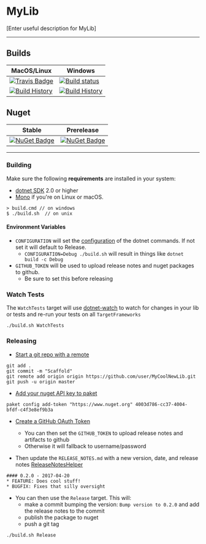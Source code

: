 # MyLib

[Enter useful description for MyLib]

---

## Builds

MacOS/Linux | Windows
--- | ---
[![Travis Badge](https://travis-ci.org/TheAngryByrd/MyLib.svg?branch=master)](https://travis-ci.org/TheAngryByrd/MyLib) | [![Build status](https://ci.appveyor.com/api/projects/status/github/TheAngryByrd/MyLib?svg=true)](https://ci.appveyor.com/project/TheAngryByrd/MyLib)
[![Build History](https://buildstats.info/travisci/chart/TheAngryByrd/MyLib)](https://travis-ci.org/TheAngryByrd/MyLib/builds) | [![Build History](https://buildstats.info/appveyor/chart/TheAngryByrd/MyLib)](https://ci.appveyor.com/project/TheAngryByrd/MyLib)  


## Nuget 

Stable | Prerelease
--- | ---
[![NuGet Badge](https://buildstats.info/nuget/MyLib)](https://www.nuget.org/packages/MyLib/) | [![NuGet Badge](https://buildstats.info/nuget/MyLib?includePreReleases=true)](https://www.nuget.org/packages/MyLib/)

---

### Building


Make sure the following **requirements** are installed in your system:

* [dotnet SDK](https://www.microsoft.com/net/download/core) 2.0 or higher
* [Mono](http://www.mono-project.com/) if you're on Linux or macOS.

```
> build.cmd // on windows
$ ./build.sh  // on unix
```

#### Environment Variables

* `CONFIGURATION` will set the [configuration](https://docs.microsoft.com/en-us/dotnet/core/tools/dotnet-build?tabs=netcore2x#options) of the dotnet commands.  If not set it will default to Release.
  * `CONFIGURATION=Debug ./build.sh` will result in things like `dotnet build -c Debug`
* `GITHUB_TOKEN` will be used to upload release notes and nuget packages to github.
  * Be sure to set this before releasing

### Watch Tests

The `WatchTests` target will use [dotnet-watch](https://github.com/aspnet/Docs/blob/master/aspnetcore/tutorials/dotnet-watch.md) to watch for changes in your lib or tests and re-run your tests on all `TargetFrameworks`

```
./build.sh WatchTests
```

### Releasing
* [Start a git repo with a remote](https://help.github.com/articles/adding-an-existing-project-to-github-using-the-command-line/)

```
git add .
git commit -m "Scaffold"
git remote add origin origin https://github.com/user/MyCoolNewLib.git
git push -u origin master
```

* [Add your nuget API key to paket](https://fsprojects.github.io/Paket/paket-config.html#Adding-a-NuGet-API-key)

```
paket config add-token "https://www.nuget.org" 4003d786-cc37-4004-bfdf-c4f3e8ef9b3a
```

* [Create a GitHub OAuth Token](https://help.github.com/articles/creating-a-personal-access-token-for-the-command-line/)
    * You can then set the `GITHUB_TOKEN` to upload release notes and artifacts to github
    * Otherwise it will fallback to username/password


* Then update the `RELEASE_NOTES.md` with a new version, date, and release notes [ReleaseNotesHelper](https://fsharp.github.io/FAKE/apidocs/fake-releasenoteshelper.html)

```
#### 0.2.0 - 2017-04-20
* FEATURE: Does cool stuff!
* BUGFIX: Fixes that silly oversight
```

* You can then use the `Release` target.  This will:
    * make a commit bumping the version:  `Bump version to 0.2.0` and add the release notes to the commit
    * publish the package to nuget
    * push a git tag

```
./build.sh Release
```
